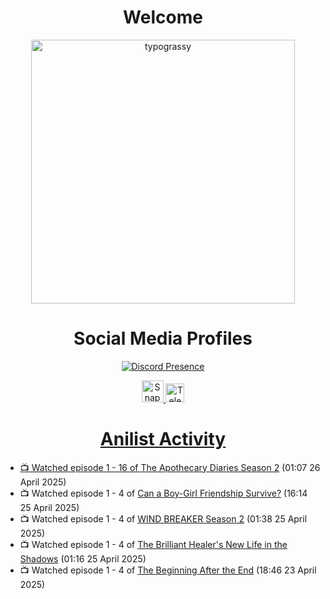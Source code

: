 <div align="center">

# Welcome
<a href="https://github.com/kawarimidoll/typograssy">
    <img alt="typograssy" src="https://typograssy.deno.dev/api?text=%E3%82%88%E3%81%86%E3%81%93%E3%81%9D%E3%81%BF%E3%81%AA%E3%81%95%E3%82%93%20-%20Sheby--&&l0=none&l1=82d9d0&l2=027353&l3=038c4c&l4=01402e&bg=none&frame=none&speed=100&comment=" width="421.99">
</a>

</div>

<div align="center">

# Social Media Profiles

[![Discord Presence](https://lanyard.cnrad.dev/api/612532963938271232)](https://discord.com/users/612532963938271232)


<a href="https://www.snapchat.com/add/a.sheby" title="Snapchat Profile">
    <img src="https://www.freepnglogos.com/uploads/snapchat-logo-png-0.png" width="35" alt="Snapchat Logo" />


<a href="https://t.me/ASheby" title="Telegram Profile">
    <img src="https://www.freepnglogos.com/uploads/telegram-logo-png-0.png" width="30" alt="Telegram Logo" />


</div>

<div align="center">

# Anilist Activity

</div>

<!-- ANILIST_ACTIVITY:start -->

-   📺 Watched episode 1 - 16 of [The Apothecary Diaries Season 2](https://anilist.co/anime/176301) (01:07 26 April 2025)
-   📺 Watched episode 1 - 4 of [Can a Boy-Girl Friendship Survive?](https://anilist.co/anime/153554) (16:14 25 April 2025)
-   📺 Watched episode 1 - 4 of [WIND BREAKER Season 2](https://anilist.co/anime/178680) (01:38 25 April 2025)
-   📺 Watched episode 1 - 4 of [The Brilliant Healer's New Life in the Shadows](https://anilist.co/anime/175872) (01:16 25 April 2025)
-   📺 Watched episode 1 - 4 of [The Beginning After the End](https://anilist.co/anime/183161) (18:46 23 April 2025)

<!-- ANILIST_ACTIVITY:end -->
